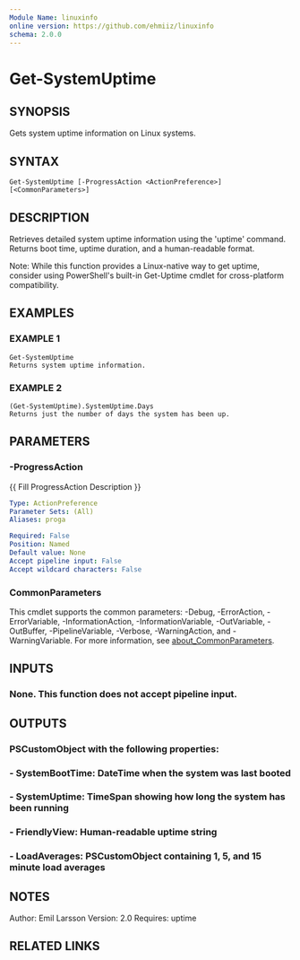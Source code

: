 ```yaml
---
Module Name: linuxinfo
online version: https://github.com/ehmiiz/linuxinfo
schema: 2.0.0
---
```


# Get-SystemUptime

## SYNOPSIS
Gets system uptime information on Linux systems.

## SYNTAX

```
Get-SystemUptime [-ProgressAction <ActionPreference>] [<CommonParameters>]
```

## DESCRIPTION
Retrieves detailed system uptime information using the 'uptime' command.
Returns boot time, uptime duration, and a human-readable format.

Note: While this function provides a Linux-native way to get uptime,
consider using PowerShell's built-in Get-Uptime cmdlet for cross-platform
compatibility.

## EXAMPLES

### EXAMPLE 1
```
Get-SystemUptime
Returns system uptime information.
```

### EXAMPLE 2
```
(Get-SystemUptime).SystemUptime.Days
Returns just the number of days the system has been up.
```

## PARAMETERS

### -ProgressAction
{{ Fill ProgressAction Description }}

```yaml
Type: ActionPreference
Parameter Sets: (All)
Aliases: proga

Required: False
Position: Named
Default value: None
Accept pipeline input: False
Accept wildcard characters: False
```

### CommonParameters
This cmdlet supports the common parameters: -Debug, -ErrorAction, -ErrorVariable, -InformationAction, -InformationVariable, -OutVariable, -OutBuffer, -PipelineVariable, -Verbose, -WarningAction, and -WarningVariable. For more information, see [about_CommonParameters](http://go.microsoft.com/fwlink/?LinkID=113216).

## INPUTS

### None. This function does not accept pipeline input.
## OUTPUTS

### PSCustomObject with the following properties:
### - SystemBootTime: DateTime when the system was last booted
### - SystemUptime: TimeSpan showing how long the system has been running
### - FriendlyView: Human-readable uptime string
### - LoadAverages: PSCustomObject containing 1, 5, and 15 minute load averages
## NOTES
Author: Emil Larsson
Version: 2.0
Requires: uptime

## RELATED LINKS
